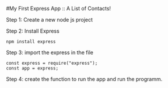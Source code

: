 #My First Express App :: A List of Contacts!

Step 1: Create a new node js project

Step 2: Install Express

```
npm install express
```

Step 3: import the express in the file
```
const express = require("express");
const app = express;
```

Step 4: create the function to run the app and run the programm.
